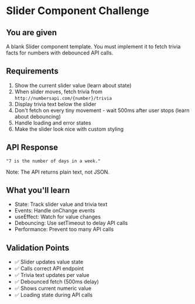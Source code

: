 # Slider Component Challenge

## You are given

A blank Slider component template. You must implement it to fetch trivia facts for numbers with debounced API calls.

## Requirements

1. Show the current slider value (learn about state)
2. When slider moves, fetch trivia from `http://numbersapi.com/{number}/trivia`
3. Display trivia text below the slider
4. Don't fetch on every tiny movement - wait 500ms after user stops (learn about debouncing)
5. Handle loading and error states
6. Make the slider look nice with custom styling

## API Response

```
"7 is the number of days in a week."
```

Note: The API returns plain text, not JSON.

## What you'll learn

- State: Track slider value and trivia text
- Events: Handle onChange events
- useEffect: Watch for value changes
- Debouncing: Use setTimeout to delay API calls
- Performance: Prevent too many API calls

## Validation Points

- ✅ Slider updates value state
- ✅ Calls correct API endpoint
- ✅ Trivia text updates per value
- ✅ Debounced fetch (500ms delay)
- ✅ Shows current numeric value
- ✅ Loading state during API calls
